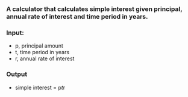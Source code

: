 ### A calculator that calculates simple interest given principal, annual rate of interest and time period in years.
### Input:
   * p, principal amount
   * t, time period in years
   * r, annual rate of interest
### Output
   * simple interest = p*t*r
